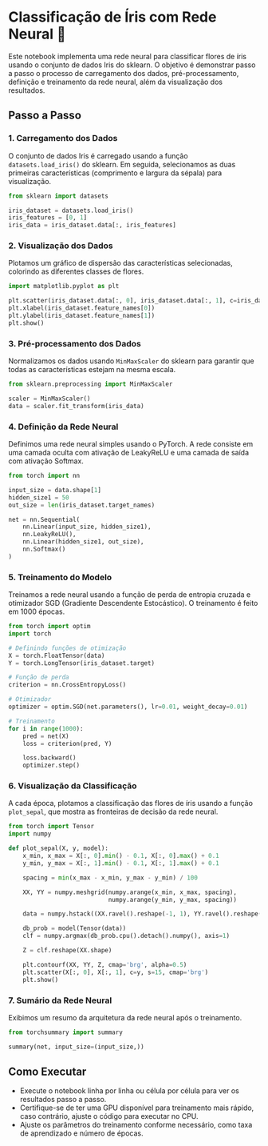 # Classificação de Íris com Rede Neural 🌺

Este notebook implementa uma rede neural para classificar flores de íris usando o conjunto de dados Iris do sklearn. O objetivo é demonstrar passo a passo o processo de carregamento dos dados, pré-processamento, definição e treinamento da rede neural, além da visualização dos resultados.

## Passo a Passo

### 1. Carregamento dos Dados
O conjunto de dados Iris é carregado usando a função `datasets.load_iris()` do sklearn. Em seguida, selecionamos as duas primeiras características (comprimento e largura da sépala) para visualização.

```python
from sklearn import datasets

iris_dataset = datasets.load_iris()
iris_features = [0, 1]
iris_data = iris_dataset.data[:, iris_features]
```

### 2. Visualização dos Dados
Plotamos um gráfico de dispersão das características selecionadas, colorindo as diferentes classes de flores.

```python
import matplotlib.pyplot as plt

plt.scatter(iris_dataset.data[:, 0], iris_dataset.data[:, 1], c=iris_dataset.target)
plt.xlabel(iris_dataset.feature_names[0])
plt.ylabel(iris_dataset.feature_names[1])
plt.show()
```

### 3. Pré-processamento dos Dados
Normalizamos os dados usando `MinMaxScaler` do sklearn para garantir que todas as características estejam na mesma escala.

```python
from sklearn.preprocessing import MinMaxScaler

scaler = MinMaxScaler()
data = scaler.fit_transform(iris_data)
```

### 4. Definição da Rede Neural
Definimos uma rede neural simples usando o PyTorch. A rede consiste em uma camada oculta com ativação de LeakyReLU e uma camada de saída com ativação Softmax.

```python
from torch import nn

input_size = data.shape[1]
hidden_size1 = 50
out_size = len(iris_dataset.target_names)

net = nn.Sequential(
    nn.Linear(input_size, hidden_size1),
    nn.LeakyReLU(),  
    nn.Linear(hidden_size1, out_size),
    nn.Softmax()
)
```

### 5. Treinamento do Modelo
Treinamos a rede neural usando a função de perda de entropia cruzada e otimizador SGD (Gradiente Descendente Estocástico). O treinamento é feito em 1000 épocas.

```python
from torch import optim
import torch

# Definindo funções de otimização
X = torch.FloatTensor(data)
Y = torch.LongTensor(iris_dataset.target)

# Função de perda
criterion = nn.CrossEntropyLoss()

# Otimizador 
optimizer = optim.SGD(net.parameters(), lr=0.01, weight_decay=0.01)

# Treinamento
for i in range(1000):
    pred = net(X)
    loss = criterion(pred, Y)

    loss.backward()
    optimizer.step()
```

### 6. Visualização da Classificação
A cada época, plotamos a classificação das flores de íris usando a função `plot_sepal`, que mostra as fronteiras de decisão da rede neural.

```python
from torch import Tensor
import numpy

def plot_sepal(X, y, model):
    x_min, x_max = X[:, 0].min() - 0.1, X[:, 0].max() + 0.1
    y_min, y_max = X[:, 1].min() - 0.1, X[:, 1].max() + 0.1

    spacing = min(x_max - x_min, y_max - y_min) / 100

    XX, YY = numpy.meshgrid(numpy.arange(x_min, x_max, spacing),
                            numpy.arange(y_min, y_max, spacing))

    data = numpy.hstack((XX.ravel().reshape(-1, 1), YY.ravel().reshape(-1, 1)))

    db_prob = model(Tensor(data))
    clf = numpy.argmax(db_prob.cpu().detach().numpy(), axis=1)

    Z = clf.reshape(XX.shape)

    plt.contourf(XX, YY, Z, cmap='brg', alpha=0.5)
    plt.scatter(X[:, 0], X[:, 1], c=y, s=15, cmap='brg')
    plt.show()
```

### 7. Sumário da Rede Neural
Exibimos um resumo da arquitetura da rede neural após o treinamento.

```python
from torchsummary import summary

summary(net, input_size=(input_size,))
```

## Como Executar
- Execute o notebook linha por linha ou célula por célula para ver os resultados passo a passo.
- Certifique-se de ter uma GPU disponível para treinamento mais rápido, caso contrário, ajuste o código para executar no CPU.
- Ajuste os parâmetros do treinamento conforme necessário, como taxa de aprendizado e número de épocas.